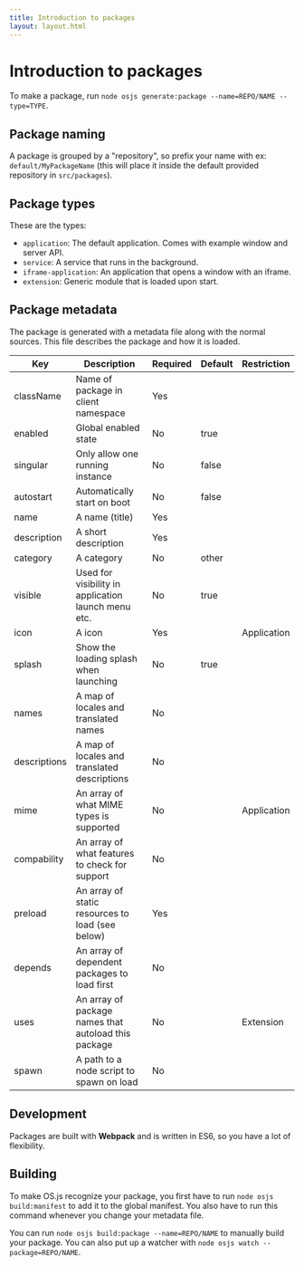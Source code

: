 ```yaml
---
title: Introduction to packages
layout: layout.html
---
```


# Introduction to packages

To make a package, run `node osjs generate:package --name=REPO/NAME --type=TYPE`.

## Package naming

A package is grouped by a "repository", so prefix your name with ex: `default/MyPackageName` (this will place it inside the default provided repository in `src/packages`).

## Package types

These are the types:

- `application`: The default application. Comes with example window and server API.
- `service`: A service that runs in the background.
- `iframe-application`: An application that opens a window with an iframe.
- `extension`: Generic module that is loaded upon start.

## Package metadata

The package is generated with a metadata file along with the normal sources. This file describes the package and how it is loaded.

| Key                   | Description                                               | Required | Default             | Restriction |
| --------------------- | --------------------------------------------------------- | -------- | ------------------- | ----------- |
| className             | Name of package in client namespace                       | Yes      |                     |             |
| enabled               | Global enabled state                                      | No       | true                |             |
| singular              | Only allow one running instance                           | No       | false               |             |
| autostart             | Automatically start on boot                               | No       | false               |             |
| name                  | A name (title)                                            | Yes      |                     |             |
| description           | A short description                                       | Yes      |                     |             |
| category              | A category                                                | No       | other               |             |
| visible               | Used for visibility in application launch menu etc.       | No       | true                |             |
| icon                  | A icon                                                    | Yes      |                     | Application |
| splash                | Show the loading splash when launching                    | No       | true                |             |
| names                 | A map of locales and translated names                     | No       |                     |             |
| descriptions          | A map of locales and translated descriptions              | No       |                     |             |
| mime                  | An array of what MIME types is supported                  | No       |                     | Application |
| compability           | An array of what features to check for support            | No       |                     |             |
| preload               | An array of static resources to load (see below)          | Yes      |                     |             |
| depends               | An array of dependent packages to load first              | No       |                     |             |
| uses                  | An array of package names that autoload this package      | No       |                     | Extension   |
| spawn                 | A path to a node script to spawn on load                  | No       |                     |             |


## Development

Packages are built with **Webpack** and is written in ES6, so you have a lot of flexibility.

## Building

To make OS.js recognize your package, you first have to run `node osjs build:manifest` to add it to the global manifest. You also have to run this command whenever you change your metadata file.

You can run `node osjs build:package --name=REPO/NAME` to manually build your package. You can also put up a watcher with `node osjs watch --package=REPO/NAME`.
